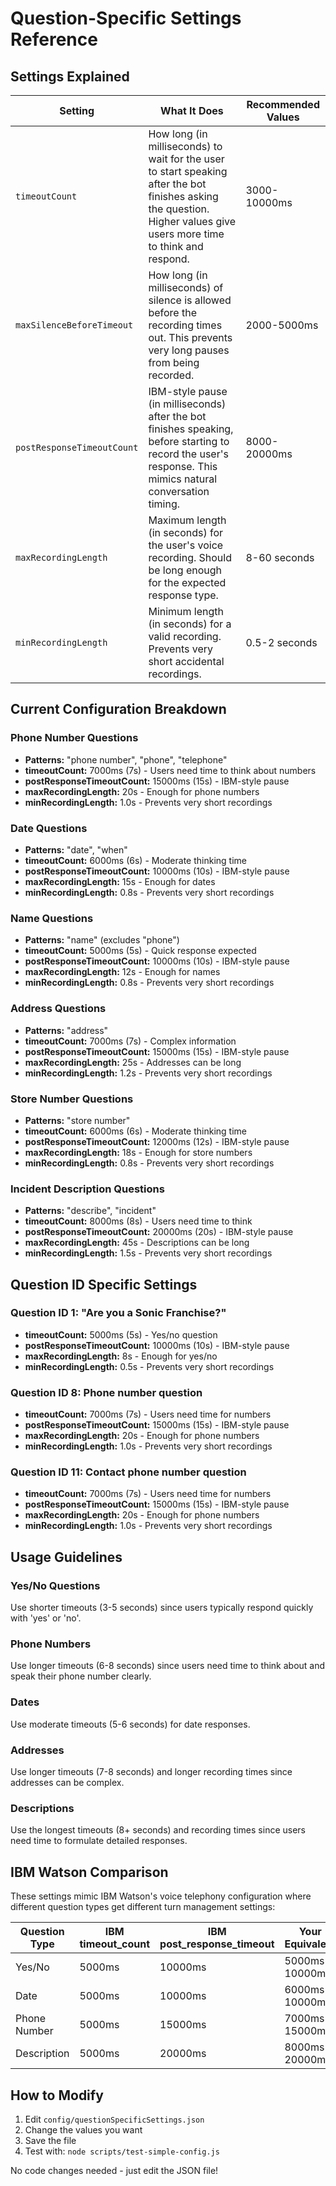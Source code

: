 # Question-Specific Settings Reference

## Settings Explained

| Setting | What It Does | Recommended Values |
|---------|-------------|-------------------|
| `timeoutCount` | How long (in milliseconds) to wait for the user to start speaking after the bot finishes asking the question. Higher values give users more time to think and respond. | 3000-10000ms |
| `maxSilenceBeforeTimeout` | How long (in milliseconds) of silence is allowed before the recording times out. This prevents very long pauses from being recorded. | 2000-5000ms |
| `postResponseTimeoutCount` | IBM-style pause (in milliseconds) after the bot finishes speaking, before starting to record the user's response. This mimics natural conversation timing. | 8000-20000ms |
| `maxRecordingLength` | Maximum length (in seconds) for the user's voice recording. Should be long enough for the expected response type. | 8-60 seconds |
| `minRecordingLength` | Minimum length (in seconds) for a valid recording. Prevents very short accidental recordings. | 0.5-2 seconds |

## Current Configuration Breakdown

### Phone Number Questions
- **Patterns:** "phone number", "phone", "telephone"
- **timeoutCount:** 7000ms (7s) - Users need time to think about numbers
- **postResponseTimeoutCount:** 15000ms (15s) - IBM-style pause
- **maxRecordingLength:** 20s - Enough for phone numbers
- **minRecordingLength:** 1.0s - Prevents very short recordings

### Date Questions
- **Patterns:** "date", "when"
- **timeoutCount:** 6000ms (6s) - Moderate thinking time
- **postResponseTimeoutCount:** 10000ms (10s) - IBM-style pause
- **maxRecordingLength:** 15s - Enough for dates
- **minRecordingLength:** 0.8s - Prevents very short recordings

### Name Questions
- **Patterns:** "name" (excludes "phone")
- **timeoutCount:** 5000ms (5s) - Quick response expected
- **postResponseTimeoutCount:** 10000ms (10s) - IBM-style pause
- **maxRecordingLength:** 12s - Enough for names
- **minRecordingLength:** 0.8s - Prevents very short recordings

### Address Questions
- **Patterns:** "address"
- **timeoutCount:** 7000ms (7s) - Complex information
- **postResponseTimeoutCount:** 15000ms (15s) - IBM-style pause
- **maxRecordingLength:** 25s - Addresses can be long
- **minRecordingLength:** 1.2s - Prevents very short recordings

### Store Number Questions
- **Patterns:** "store number"
- **timeoutCount:** 6000ms (6s) - Moderate thinking time
- **postResponseTimeoutCount:** 12000ms (12s) - IBM-style pause
- **maxRecordingLength:** 18s - Enough for store numbers
- **minRecordingLength:** 0.8s - Prevents very short recordings

### Incident Description Questions
- **Patterns:** "describe", "incident"
- **timeoutCount:** 8000ms (8s) - Users need time to think
- **postResponseTimeoutCount:** 20000ms (20s) - IBM-style pause
- **maxRecordingLength:** 45s - Descriptions can be long
- **minRecordingLength:** 1.5s - Prevents very short recordings

## Question ID Specific Settings

### Question ID 1: "Are you a Sonic Franchise?"
- **timeoutCount:** 5000ms (5s) - Yes/no question
- **postResponseTimeoutCount:** 10000ms (10s) - IBM-style pause
- **maxRecordingLength:** 8s - Enough for yes/no
- **minRecordingLength:** 0.5s - Prevents very short recordings

### Question ID 8: Phone number question
- **timeoutCount:** 7000ms (7s) - Users need time for numbers
- **postResponseTimeoutCount:** 15000ms (15s) - IBM-style pause
- **maxRecordingLength:** 20s - Enough for phone numbers
- **minRecordingLength:** 1.0s - Prevents very short recordings

### Question ID 11: Contact phone number question
- **timeoutCount:** 7000ms (7s) - Users need time for numbers
- **postResponseTimeoutCount:** 15000ms (15s) - IBM-style pause
- **maxRecordingLength:** 20s - Enough for phone numbers
- **minRecordingLength:** 1.0s - Prevents very short recordings

## Usage Guidelines

### Yes/No Questions
Use shorter timeouts (3-5 seconds) since users typically respond quickly with 'yes' or 'no'.

### Phone Numbers
Use longer timeouts (6-8 seconds) since users need time to think about and speak their phone number clearly.

### Dates
Use moderate timeouts (5-6 seconds) for date responses.

### Addresses
Use longer timeouts (7-8 seconds) and longer recording times since addresses can be complex.

### Descriptions
Use the longest timeouts (8+ seconds) and recording times since users need time to formulate detailed responses.

## IBM Watson Comparison

These settings mimic IBM Watson's voice telephony configuration where different question types get different turn management settings:

| Question Type | IBM timeout_count | IBM post_response_timeout | Your Equivalent |
|---------------|------------------|---------------------------|-----------------|
| Yes/No | 5000ms | 10000ms | 5000ms / 10000ms |
| Date | 5000ms | 10000ms | 6000ms / 10000ms |
| Phone Number | 5000ms | 15000ms | 7000ms / 15000ms |
| Description | 5000ms | 20000ms | 8000ms / 20000ms |

## How to Modify

1. Edit `config/questionSpecificSettings.json`
2. Change the values you want
3. Save the file
4. Test with: `node scripts/test-simple-config.js`

No code changes needed - just edit the JSON file! 